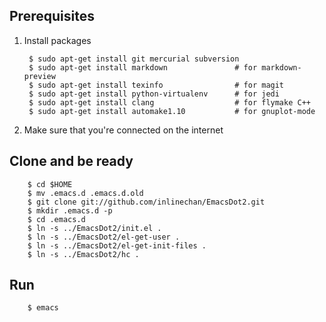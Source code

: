 ## Prerequisites

1. Install packages

        $ sudo apt-get install git mercurial subversion
        $ sudo apt-get install markdown               # for markdown-preview
        $ sudo apt-get install texinfo                # for magit
        $ sudo apt-get install python-virtualenv      # for jedi
        $ sudo apt-get install clang                  # for flymake C++
        $ sudo apt-get install automake1.10           # for gnuplot-mode

1. Make sure that you're connected on the internet

## Clone and be ready

        $ cd $HOME
        $ mv .emacs.d .emacs.d.old
        $ git clone git://github.com/inlinechan/EmacsDot2.git
        $ mkdir .emacs.d -p
        $ cd .emacs.d
        $ ln -s ../EmacsDot2/init.el .
        $ ln -s ../EmacsDot2/el-get-user .
        $ ln -s ../EmacsDot2/el-get-init-files .
        $ ln -s ../EmacsDot2/hc .

## Run

        $ emacs
